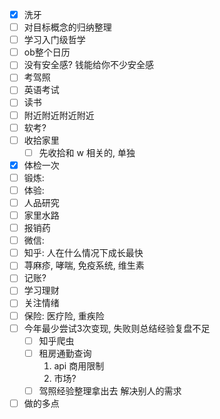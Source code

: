 

- [x] 洗牙
- [ ] 对目标概念的归纳整理
- [ ] 学习入门级哲学
- [ ] ob整个日历
- [ ] 没有安全感? 钱能给你不少安全感
- [ ] 考驾照
- [ ] 英语考试
- [ ] 读书
- [ ] 附近附近附近附近
- [ ] 软考?
- [ ] 收拾家里
	- [ ] 先收拾和 w 相关的, 单独
- [x] 体检一次
- [ ] 锻炼:
- [ ] 体验:
- [ ] 人品研究
- [ ] 家里水路
- [ ] 报销药
- [ ] 微信: 
- [ ] 知乎: 人在什么情况下成长最快
- [ ] 荨麻疹, 哮喘, 免疫系统, 维生素
- [ ] 记账? 
- [ ] 学习理财
- [ ] 关注情绪
- [ ] 保险: 医疗险, 重疾险
- [ ] 今年最少尝试3次变现, 失败则总结经验复盘不足
	- [ ] 知乎爬虫
	- [ ] 租房通勤查询
		1. api 商用限制
		2. 市场? 
	- [ ] 驾照经验整理拿出去 解决别人的需求
- [ ] 做的多点
